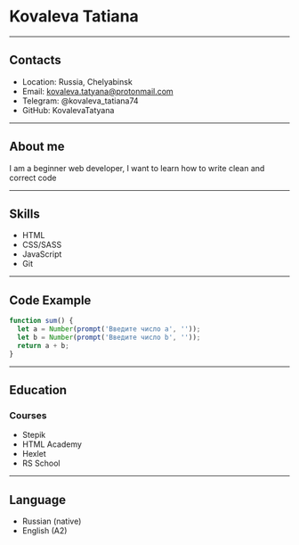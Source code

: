 # Kovaleva Tatiana

---

## Contacts
* Location: Russia, Chelyabinsk
* Email: kovaleva.tatyana@protonmail.com
* Telegram: @kovaleva_tatiana74
* GitHub: KovalevaTatyana

---

## About me

I am a beginner web developer, I want to learn how to write clean and correct code

---

## Skills

* HTML
* CSS/SASS
* JavaScript
* Git

---
## Code Example

```javascript
function sum() {
  let a = Number(prompt('Введите число a', ''));
  let b = Number(prompt('Введите число b', ''));
  return a + b;
}
```

---
## Education
### Courses

* Stepik
* HTML Academy
* Hexlet
* RS School

---

## Language

* Russian (native)
* English (A2)